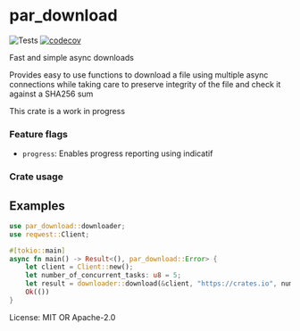 # par_download

![Tests](https://github.com/x0f5c3/par_download/workflows/.github/test_and_clippy.yml/badge.svg)
[![codecov](https://codecov.io/gh/x0f5c3/par_download/branch/master/graph/badge.svg)](https://codecov.io/gh/x0f5c3/par_download)

Fast and simple async downloads

Provides easy to use functions to download a file using multiple async connections
while taking care to preserve integrity of the file and check it against a SHA256 sum

This crate is a work in progress



### Feature flags

- `progress`: Enables progress reporting using indicatif


### Crate usage

## Examples



```rust
use par_download::downloader;
use reqwest::Client;

#[tokio::main]
async fn main() -> Result<(), par_download::Error> {
    let client = Client::new();
    let number_of_concurrent_tasks: u8 = 5;
    let result = downloader::download(&client, "https://crates.io", number_of_concurrent_tasks).await?;
    Ok(())
}
```



License: MIT OR Apache-2.0
